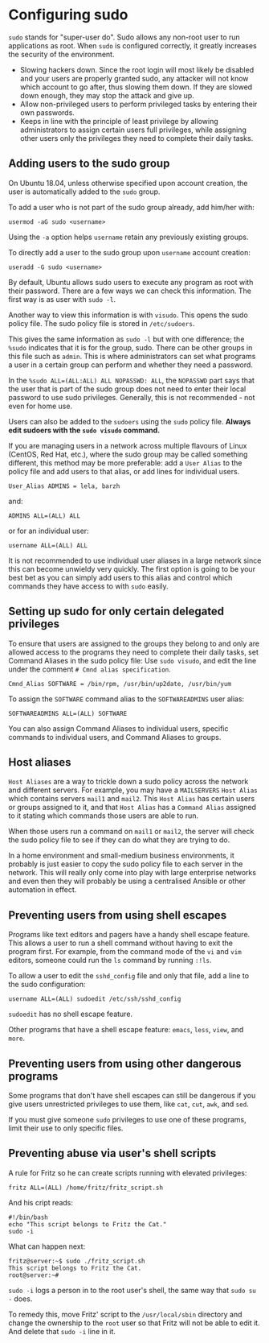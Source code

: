 # Configuring sudo

`sudo` stands for "super-user do". Sudo allows any non-root user to run applications as root. When `sudo` is configured correctly, it greatly increases the security of the environment.

* Slowing hackers down. Since the root login will most likely be disabled and your users are properly granted sudo, any attacker will not know which account to go after, thus slowing them down. If they are slowed down enough, they may stop the attack and give up.
* Allow non-privileged users to perform privileged tasks by entering their own passwords.
* Keeps in line with the principle of least privilege by allowing administrators to assign certain users full privileges, while assigning other users only the privileges they need to complete their daily tasks.

## Adding users to the sudo group

On Ubuntu 18.04, unless otherwise specified upon account creation, the user is automatically added to the `sudo` group.

To add a user who is not part of the sudo group already, add him/her with:

    usermod -aG sudo <username>

Using the `-a` option helps `username` retain any previously existing groups.

To directly add a user to the sudo group upon `username` account creation:

    useradd -G sudo <username>

By default, Ubuntu allows sudo users to execute any program as root with their password. There are a few ways we can check this information. The first way is as user with `sudo -l`.

Another way to view this information is with `visudo`. This opens the sudo policy file. The sudo policy file is stored in `/etc/sudoers`. 

This gives the same information as `sudo -l` but with one difference; the `%sudo` indicates that it is for the group, sudo. There can be other groups in this file such as `admin`. This is where administrators can set what programs a user in a certain group can perform and whether they need a password. 

In the `%sudo ALL=(ALL:ALL) ALL NOPASSWD: ALL`, the `NOPASSWD` part says that the user that is part of the sudo group does not need to enter their local password to use sudo privileges. Generally, this is not recommended - not even for home use.

Users can also be added to the `sudoers` using the `sudo` policy file. **Always edit sudoers with the `sudo visudo` command.**

If you are managing users in a network across multiple flavours of Linux (CentOS, Red Hat, etc.), where the sudo group may be called something different, this method may be more preferable: add a `User Alias` to the policy file and add users to that alias, or add lines for individual users.

    User_Alias ADMINS = lela, barzh

and:

    ADMINS ALL=(ALL) ALL

or for an individual user: 

    username ALL=(ALL) ALL

It is not recommended to use individual user aliases in a large network since this can become unwieldy very quickly. The first option is going to be your best bet as you can simply add users to this alias and control which commands they have access to with `sudo` easily.

## Setting up sudo for only certain delegated privileges

To ensure that users are assigned to the groups they belong to and only are allowed access to the programs they need to complete their daily tasks, set Command Aliases in the sudo policy file: Use `sudo visudo`, and edit the line under the comment `# Cmnd alias specification`.

    Cmnd_Alias SOFTWARE = /bin/rpm, /usr/bin/up2date, /usr/bin/yum

To assign the `SOFTWARE` command alias to the `SOFTWAREADMINS` user alias:

    SOFTWAREADMINS ALL=(ALL) SOFTWARE

You can also assign Command Aliases to individual users, specific commands to individual users, and Command Aliases to groups.

## Host aliases

`Host Aliases` are a way to trickle down a sudo policy across the network and different servers. For example, you may have a `MAILSERVERS` `Host Alias` which contains servers `mail1` and `mail2`. This `Host Alias` has certain users or groups assigned to it, and that `Host Alias` has a `Command Alias` assigned to it stating which commands those users are able to run.

When those users run a command on `mail1` or `mail2`, the server will check the sudo policy file to see if they can do what they are trying to do.

In a home environment and small-medium business environments, it probably is just easier to copy the sudo policy file to each server in the network. This will really only come into play with large enterprise networks and even then they will probably be using a centralised Ansible or other automation in effect.

## Preventing users from using shell escapes

Programs like text editors and pagers have a handy shell escape feature. This allows a user to run a shell command without having to exit the program first. For example, from the command mode of the `vi` and `vim` editors, someone could run the `ls` command by running `:!ls`.

To allow a user to edit the `sshd_config` file and only that file, add a line to the sudo configuration:

    username ALL=(ALL) sudoedit /etc/ssh/sshd_config

`sudoedit` has no shell escape feature.

Other programs that have a shell escape feature: `emacs`, `less`, `view`, and `more`.

## Preventing users from using other dangerous programs

Some programs that don't have shell escapes can still be dangerous if you give users unrestricted privileges to use them, like `cat`, `cut`, `awk`, and `sed`.

If you must give someone `sudo` privileges to use one of these programs, limit their use to only specific files.

## Preventing abuse via user's shell scripts

A rule for Fritz so he can create scripts running with elevated privileges:

    fritz ALL=(ALL) /home/fritz/fritz_script.sh

And his cript reads:

    #!/bin/bash
    echo "This script belongs to Fritz the Cat."
    sudo -i

What can happen next:

    fritz@server:~$ sudo ./fritz_script.sh
    This script belongs to Fritz the Cat.
    root@server:~#

`sudo -i` logs a person in to the root user's shell, the same way that `sudo su -` does.

To remedy this, move Fritz' script to the `/usr/local/sbin` directory and change the ownership to the `root` user so that Fritz will not be able to edit it. And delete that `sudo -i` line in it.